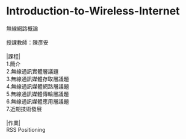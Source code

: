 # Introduction-to-Wireless-Internet
無線網路概論<br><br>
授課教師：陳彥安<br><br>
|課程|<br>
1.簡介<br>
2.無線通訊實體層議題<br>
3.無線通訊媒體存取層議題<br>
4.無線通訊媒體網路層議題<br>
5.無線通訊媒體傳輸層議題<br>
6.無線通訊媒體應用層議題<br>
7.近期技術發展<br><br>
|作業|<br>
RSS Positioning<br>
